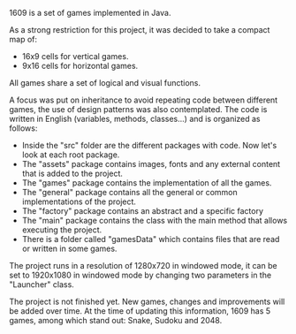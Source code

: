 1609 is a set of games implemented in Java.

As a strong restriction for this project, it was decided to take a compact map of:
- 16x9 cells for vertical games.
- 9x16 cells for horizontal games.

All games share a set of logical and visual functions.

A focus was put on inheritance to avoid repeating code between different games, the use of design patterns was also contemplated.
The code is written in English (variables, methods, classes...) and is organized as follows:
- Inside the "src" folder are the different packages with code. Now let's look at each root package.
- The "assets" package contains images, fonts and any external content that is added to the project.
- The "games" package contains the implementation of all the games.
- The "general" package contains all the general or common implementations of the project.
- The "factory" package contains an abstract and a specific factory
- The "main" package contains the class with the main method that allows executing the project.
- There is a folder called "gamesData" which contains files that are read or written in some games.

The project runs in a resolution of 1280x720 in windowed mode, it can be set to 1920x1080 in windowed mode by changing two parameters in the "Launcher" class.

The project is not finished yet. New games, changes and improvements will be added over time.
At the time of updating this information, 1609 has 5 games, among which stand out: Snake, Sudoku and 2048.
